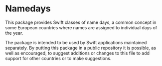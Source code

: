 # Namedays

This package provides Swift classes of name days, a common concept in some 
European countries where names are assigned to individual days of the year.

The package is intended to be used by Swift applications maintained
separately. By putting this package in a public repository it is possible,
as well as encouraged, to suggest additions or changes to this file to add
support for other countries or to make suggestions.
 
